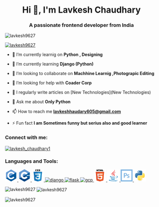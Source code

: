 <h1 align="center">Hi 👋, I'm Lavkesh Chaudhary</h1>
<h3 align="center">A passionate frontend developer from India</h3>

<p align="left"> <img src="https://komarev.com/ghpvc/?username=lavkesh9627&label=Profile%20views&color=0e75b6&style=flat" alt="lavkesh9627" /> </p>

<p align="left"> <a href="https://github.com/ryo-ma/github-profile-trophy"><img src="https://github-profile-trophy.vercel.app/?username=lavkesh9627" alt="lavkesh9627" /></a> </p>

- 🔭 I’m currently learnig on **Python , Designing**

- 🌱 I’m currently learning **Django (Python)**

- 👯 I’m looking to collaborate on **Machhine Learnig ,Photograpic Editing**

- 🤝 I’m looking for help with **Coader Corp**

- 📝 I regularly write articles on [New Technologies](New Technologies)

- 💬 Ask me about **Only Python**

- 📫 How to reach me **lavkeshhaudary605@gmail.com**

- ⚡ Fun fact **I am Sometimes funny but serius also and good learner**

<h3 align="left">Connect with me:</h3>
<p align="left">
<a href="https://instagram.com/lavkesh_chaudhary1" target="blank"><img align="center" src="https://raw.githubusercontent.com/rahuldkjain/github-profile-readme-generator/master/src/images/icons/Social/instagram.svg" alt="lavkesh_chaudhary1" height="30" width="40" /></a>
</p>

<h3 align="left">Languages and Tools:</h3>
<p align="left"> <a href="https://www.cprogramming.com/" target="_blank" rel="noreferrer"> <img src="https://raw.githubusercontent.com/devicons/devicon/master/icons/c/c-original.svg" alt="c" width="40" height="40"/> </a> <a href="https://www.w3schools.com/cpp/" target="_blank" rel="noreferrer"> <img src="https://raw.githubusercontent.com/devicons/devicon/master/icons/cplusplus/cplusplus-original.svg" alt="cplusplus" width="40" height="40"/> </a> <a href="https://www.w3schools.com/css/" target="_blank" rel="noreferrer"> <img src="https://raw.githubusercontent.com/devicons/devicon/master/icons/css3/css3-original-wordmark.svg" alt="css3" width="40" height="40"/> </a> <a href="https://www.djangoproject.com/" target="_blank" rel="noreferrer"> <img src="https://cdn.worldvectorlogo.com/logos/django.svg" alt="django" width="40" height="40"/> </a> <a href="https://flask.palletsprojects.com/" target="_blank" rel="noreferrer"> <img src="https://www.vectorlogo.zone/logos/pocoo_flask/pocoo_flask-icon.svg" alt="flask" width="40" height="40"/> </a> <a href="https://cloud.google.com" target="_blank" rel="noreferrer"> <img src="https://www.vectorlogo.zone/logos/google_cloud/google_cloud-icon.svg" alt="gcp" width="40" height="40"/> </a> <a href="https://www.w3.org/html/" target="_blank" rel="noreferrer"> <img src="https://raw.githubusercontent.com/devicons/devicon/master/icons/html5/html5-original-wordmark.svg" alt="html5" width="40" height="40"/> </a> <a href="https://www.java.com" target="_blank" rel="noreferrer"> <img src="https://raw.githubusercontent.com/devicons/devicon/master/icons/java/java-original.svg" alt="java" width="40" height="40"/> </a> <a href="https://www.photoshop.com/en" target="_blank" rel="noreferrer"> <img src="https://raw.githubusercontent.com/devicons/devicon/master/icons/photoshop/photoshop-line.svg" alt="photoshop" width="40" height="40"/> </a> <a href="https://www.python.org" target="_blank" rel="noreferrer"> <img src="https://raw.githubusercontent.com/devicons/devicon/master/icons/python/python-original.svg" alt="python" width="40" height="40"/> </a> </p>

<p><img align="left" src="https://github-readme-stats.vercel.app/api/top-langs?username=lavkesh9627&show_icons=true&locale=en&layout=compact" alt="lavkesh9627" /></p>

<p>&nbsp;<img align="center" src="https://github-readme-stats.vercel.app/api?username=lavkesh9627&show_icons=true&locale=en" alt="lavkesh9627" /></p>

<p><img align="center" src="https://github-readme-streak-stats.herokuapp.com/?user=lavkesh9627&" alt="lavkesh9627" /></p>
